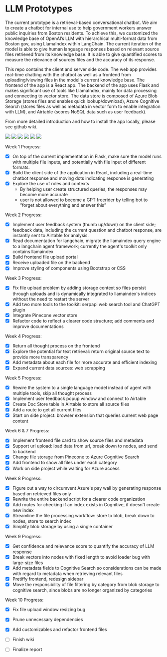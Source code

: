 # LLM Prototypes

The current prototype is a retrieval-based conversational chatbot. We aim to create a chatbot for internal use to help government workers answer public inquiries from Boston residents. To achieve this, we customized the knowledge base of OpenAI’s LLM with hierarchical multi-format data from Boston gov, using LlamaIndex within LangChain. The current iteration of the model is able to give human language responses based on relevant source files retrieved from its knowledge base. It is able to give quantified scores to measure the relevance of sources files and the accuracy of its response. 

This repo contains the client and server side code. The web app provides real-time chatting with the chatbot as well as a frontend from uploading/viewing files in the model's current knowledge base. The frontend of the app is a React app. The backend of the app uses Flask and makes significant use of tools like LlamaIndex, mainly for data processing and connecting to vector store. The data store is composed of Azure Blob Storage (stores files and enables quick lookup/download), Azure Cognitive Search (stores files as well as metadata in vector form to enable integration with LLM), and Airtable (scores NoSQL data such as user feedback). 

From more detailed introduction and how to install the app locally, please see github wiki.

<img src="./client/public/demo/08-26-client.png"/>

<img src="./client/public/demo/08-26-sources.png"/>

<img src="./client/public/demo/08-26-upload.png"/>

<img src="./client/public/demo/08-26-view.png"/>

<img src="./client/public/demo/08-26-feedback.png"/>

<img src="./client/public/demo/06-12-airtable.png"/>

Week 1 Progress:

- [x]  On top of the current implementation in Flask, make sure the model runs with multiple file inputs, and potentially with file input of different formats.
- [x]  Build the client side of the application in React, including a real-time chatbot response and moving dots indicating response is generating
- [x]  Explore the use of roles and contexts
    - By helping user create structured queries, the responses may become more accurate
    - user is not allowed to become a GPT freerider by telling bot to “forget about everything and answer this”

Week 2 Progress:

- [x] Implement user feedback system (thumb up/down) on the client side; feedback data, including the current question and chatbot response, are instantly sent to Airtable for analysis.
- [x] Read documentation for langchain, migrate the llamaindex query engine to a langchain agent framework; currently the agent's toolkit only contains llamaindex
- [x] Build frontend file upload portal
- [x] Receive uploaded file on the backend
- [x]  Improve styling of components using Bootstrap or CSS

Week 3 Progress:

- [x] Fix file upload problem by adding storage context so files persist through uploads and is dynamically integrated to llamaindex's indices without the need to restart the server
- [x] Add two more tools to the toolkit: serpapi web search tool and ChatGPT plugin
- [x] Integrate Pinecone vector store
- [x] Refactor code to reflect a clearer code structure; add comments and improve documentations

Week 4 Progress:

- [x] Return all thought process on the frontend
- [x] Explore the potential for text retrieval: return original source text to provide more transparency
- [x] Add metadata about each file for more accurate and efficient indexing
- [x] Expand current data sources: web scrapping

Week 5 Progress:

- [x] Rewire the system to a single language model instead of agent with multiple tools, skip all thought process
- [x] Implement user feedback popup window and connect to Airtable
- [x] Create Doc Store table in Airtable to store all source files
- [x] Add a route to get all current files
- [x] Start on side project: browser extension that queries current web page content

Week 6 & 7 Progress:

- [x] Implement frontend file card to show source files and metadata
- [x] Support url upload: load data from url, break down to nodes, and send to backend
- [x] Change file storage from Pinecone to Azure Cognitive Search
- [x] Add frontend to show all files under each category
- [x] Work on side project while waiting for Azure access

Week 8 Progress:

- [x] Figure out a way to circumvent Azure's pay wall by generating response based on retrieved files only
- [x] Rewrite the entire backend script for a clearer code organization
- [x] Add routes for checking if an index exists in Cognitive, if doesn't create new index
- [x] Streamline the file processing workflow: store to blob, break down to nodes, store to search index
- [x] Simplify blob storage by using a single container

Week 9 Progress:

- [x] Get confidence and relevance score to quantify the accuracy of LLM response
- [x] Break vectors into nodes with fixed length to avoid loader bug with large-size files
- [x] Add metadata fields to Cognitive Search so considerations can be made with regard to metadata when retrieving relevant files
- [x] Pretiffy frontend, redesign sidebar
- [x] Move the responsibility of file filtering by category from blob storage to cognitive search, since blobs are no longer organized by categories

Week 10 Progress:

- [x] Fix file upload window resizing bug
- [x] Prune unnecessary dependencies
- [x] Add customizables and refactor frontend files
- [ ] Finish wiki
- [ ] Finalize report


